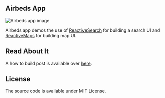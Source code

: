 ## Airbeds App

![Airbeds app image](https://i.imgur.com/vjCB8Yc.png)

Airbeds app demos the use of [ReactiveSearch](https://github.com/appbaseio/reactivesearch) for building a search UI and [ReactiveMaps](https://github.com/appbaseio/reactivemaps) for building map UI.

## Read About It

A how to build post is available over [here](https://medium.appbase.io/how-to-build-an-airbnb-clone-with-react-and-elasticsearch-8eb91e7e85e2).

## License

The source code is available under MIT License.
